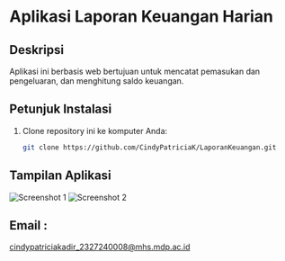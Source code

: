 # Aplikasi Laporan Keuangan Harian

## Deskripsi

Aplikasi ini berbasis web bertujuan untuk mencatat pemasukan dan pengeluaran, dan menghitung saldo keuangan.

## Petunjuk Instalasi

1. Clone repository ini ke komputer Anda:
   ```bash
   git clone https://github.com/CindyPatriciaK/LaporanKeuangan.git
## Tampilan Aplikasi
![Screenshot 1](screenshot1.png)
![Screenshot 2](screenshot2.png)
## Email :
cindypatriciakadir_2327240008@mhs.mdp.ac.id
